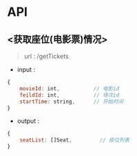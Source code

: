 # API

## <获取座位(电影票)情况>

> url : /getTickets
- input :

```javascript
{
    movieId: int,           // 电影id
    feildId: int,           // 场次id
    startTime: string,      // 开始时间
}
```

- output :

```javascript
{
    seatList: []Seat,         // 座位列表
}
```